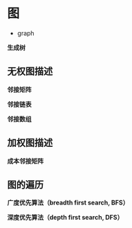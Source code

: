 # 图

- graph

**生成树**

## 无权图描述

**邻接矩阵**

**邻接链表**

**邻接数组**

## 加权图描述

**成本邻接矩阵**

## 图的遍历

**广度优先算法（breadth first search, BFS）**

**深度优先算法（depth first search, DFS）**